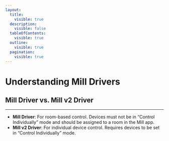 ```yaml
---
layout:
  title:
    visible: true
  description:
    visible: false
  tableOfContents:
    visible: true
  outline:
    visible: true
  pagination:
    visible: true
---
```


# Understanding Mill Drivers

## **Mill Driver vs. Mill v2 Driver**

***

* **Mill Driver**: For room-based control. Devices must not be in “Control Individually” mode and should be assigned to a room in the Mill app.
* **Mill v2 Driver**: For individual device control. Requires devices to be set in “Control Individually” mode.
